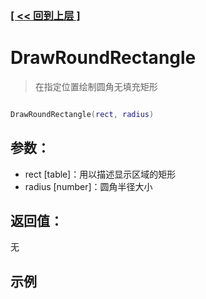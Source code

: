 ### [[ << 回到上层 ]](index.md)

# DrawRoundRectangle

> 在指定位置绘制圆角无填充矩形

```lua

DrawRoundRectangle(rect, radius)

```

## 参数：

+ rect [table]：用以描述显示区域的矩形
+ radius [number]：圆角半径大小

## 返回值：

无

## 示例

```lua

```